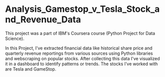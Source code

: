 # Analysis_Gamestop_v_Tesla_Stock_and_Revenue_Data

This project was a part of IBM's Coursera course (Python Project for Data Science).

In this Project, I've extracted financial data like historical share price and quarterly revenue reportings from various sources using Python libraries and webscraping on popular stocks. After collecting this data I've visualized it in a dashboard to identify patterns or trends. The stocks I've worked with are Tesla and GameStop.
